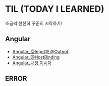 # TIL (TODAY I LEARNED)

조금씩 천천히 꾸준히 시작하기!

## Angular
- [Angular_@Input과 @Output](./Angular/Input_Output.md)
- [Angular_@HostBinding](./Angular/@HostBinding.md)
- [Angular_내장 지시자](./Angular/built-in_directive.md)

## ERROR
